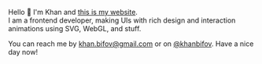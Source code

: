 Hello 👋 I'm Khan and [this is my website](https://irestone.space/).\
I am a frontend developer, making UIs with rich design and interaction animations using SVG, WebGL, and stuff.

You can reach me by [khan.bifov@gmail.com](mailto:khan.bifov@gmail.com) or on [@khanbifov](https://twitter.com/khanbifov). Have a nice day now!

